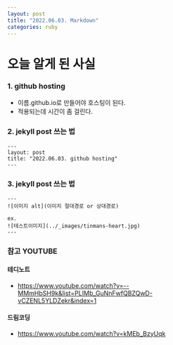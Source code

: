```yaml
---
layout: post
title: "2022.06.03. Markdown"
categories: ruby
---
```











# 오늘 알게 된 사실

### 1. github hosting

- 이름.github.io로 만들어야 호스팅이 된다.
- 적용되는데 시간이 좀 걸린다.

### 2. jekyll post 쓰는 법
```
---
layout: post
title: "2022.06.03. github hosting"
---
```
### 3. jekyll post 쓰는 법
```
---
![이미지 alt](이미지 절대경로 or 상대경로)

ex.
![테스트이미지](../_images/tinmans-heart.jpg)
---
```

### 참고 YOUTUBE
#### 테디노트
- https://www.youtube.com/watch?v=--MMmHbSH9k&list=PLIMb_GuNnFwfQBZQwD-vCZENL5YLDZekr&index=1

#### 드림코딩
- https://www.youtube.com/watch?v=kMEb_BzyUqk

